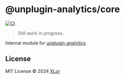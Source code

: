 # @unplugin-analytics/core

[![CI](https://github.com/yjl9903/unplugin-analytics/actions/workflows/ci.yml/badge.svg)](https://github.com/yjl9903/unplugin-analytics/actions/workflows/ci.yml)

> Still work in progress.

Internal module for [unplugin-analytics](https://github.com/yjl9903/unplugin-analytics).

## License

MIT License © 2024 [XLor](https://github.com/yjl9903)

